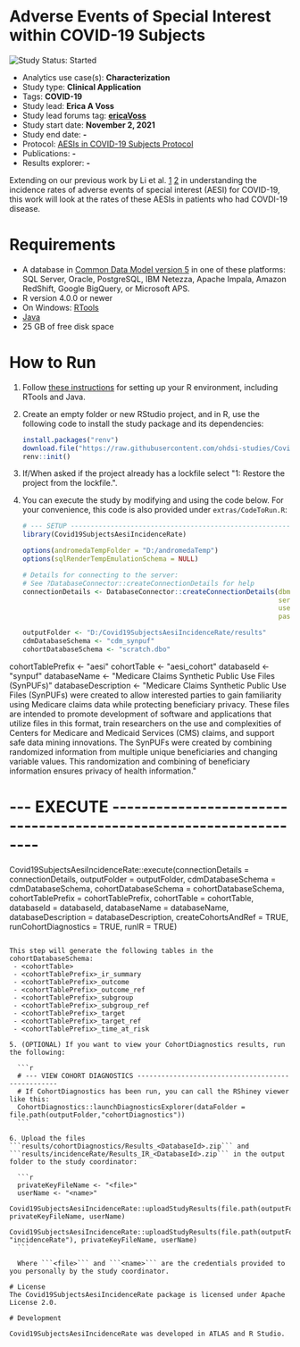 Adverse Events of Special Interest within COVID-19 Subjects
=============

<img src="https://img.shields.io/badge/Study%20Status-Started-blue.svg" alt="Study Status: Started">

- Analytics use case(s): **Characterization**
- Study type: **Clinical Application**
- Tags: **COVID-19**
- Study lead: **Erica A Voss**
- Study lead forums tag: **[ericaVoss](https://forums.ohdsi.org/u/ericaVoss)**
- Study start date: **November 2, 2021**
- Study end date: **-**
- Protocol: [AESIs in COVID-19 Subjects Protocol](https://ohdsi-studies.github.io/Covid19SubjectsAesiIncidenceRate/Protocol.html)
- Publications: **-**
- Results explorer: **-**

Extending on our previous work by Li et al. [1](https://github.com/ohdsi-studies/Covid19VaccineAesiIncidenceRate) [2](https://pubmed.ncbi.nlm.nih.gov/33791732/) in understanding the incidence rates of adverse events of special interest (AESI) for COVID-19, this work will look at the rates of these AESIs in patients who had COVDI-19 disease.

# Requirements
- A database in [Common Data Model version 5](https://github.com/OHDSI/CommonDataModel) in one of these platforms: SQL Server, Oracle, PostgreSQL, IBM Netezza, Apache Impala, Amazon RedShift, Google BigQuery, or Microsoft APS.
- R version 4.0.0 or newer
- On Windows: [RTools](http://cran.r-project.org/bin/windows/Rtools/)
- [Java](http://java.com)
- 25 GB of free disk space

# How to Run
1. Follow [these instructions](https://ohdsi.github.io/Hades/rSetup.html) for setting up your R environment, including RTools and Java. 

2. Create an empty folder or new RStudio project, and in R, use the following code to install the study package and its dependencies:

    ```r
    install.packages("renv")
    download.file("https://raw.githubusercontent.com/ohdsi-studies/Covid19SubjectsAesiIncidenceRate/master/renv.lock", "renv.lock")
    renv::init()
    ```

3. If/When asked if the project already has a lockfile select "1: Restore the project from the lockfile.".

4. You can execute the study by modifying and using the code below. For your convenience, this code is also provided under `extras/CodeToRun.R`:
	
	```r
	# --- SETUP --------------------------------------------------------------------
	library(Covid19SubjectsAesiIncidenceRate)

	options(andromedaTempFolder = "D:/andromedaTemp")
	options(sqlRenderTempEmulationSchema = NULL)

	# Details for connecting to the server:
	# See ?DatabaseConnector::createConnectionDetails for help
	connectionDetails <- DatabaseConnector::createConnectionDetails(dbms = "postgresql",
																	server = "some.server.com/ohdsi",
																	user = "joe",
																	password = "secret")

	outputFolder <- "D:/Covid19SubjectsAesiIncidenceRate/results"
	cdmDatabaseSchema <- "cdm_synpuf"
	cohortDatabaseSchema <- "scratch.dbo"
  cohortTablePrefix <- "aesi"
  cohortTable <- "aesi_cohort"
  databaseId <- "synpuf"
  databaseName <- "Medicare Claims Synthetic Public Use Files (SynPUFs)"
  databaseDescription <- "Medicare Claims Synthetic Public Use Files (SynPUFs) were created to allow interested parties to gain familiarity using Medicare claims data while protecting beneficiary privacy. These files are intended to promote development of software and applications that utilize files in this format, train researchers on the use and complexities of Centers for Medicare and Medicaid Services (CMS) claims, and support safe data mining innovations. The SynPUFs were created by combining randomized information from multiple unique beneficiaries and changing variable values. This randomization and combining of beneficiary information ensures privacy of health information."

  # --- EXECUTE ------------------------------------------------------------------
  Covid19SubjectsAesiIncidenceRate::execute(connectionDetails = connectionDetails,
											  outputFolder = outputFolder,
											  cdmDatabaseSchema = cdmDatabaseSchema,
											  cohortDatabaseSchema = cohortDatabaseSchema,
											  cohortTablePrefix = cohortTablePrefix,
                        cohortTable = cohortTable,
                        databaseId = databaseId,
                        databaseName = databaseName,
                        databaseDescription = databaseDescription,
											  createCohortsAndRef = TRUE,
											  runCohortDiagnostics = TRUE,
											  runIR = TRUE)
  ```
    
  This step will generate the following tables in the cohortDatabaseSchema:
   - <cohortTable>
   - <cohortTablePrefix>_ir_summary
   - <cohortTablePrefix>_outcome
   - <cohortTablePrefix>_outcome_ref
   - <cohortTablePrefix>_subgroup
   - <cohortTablePrefix>_subgroup_ref
   - <cohortTablePrefix>_target
   - <cohortTablePrefix>_target_ref
   - <cohortTablePrefix>_time_at_risk

5. (OPTIONAL) If you want to view your CohortDiagnostics results, run the following:

    ```r
    # --- VIEW COHORT DIAGNOSTICS --------------------------------------------------
    # If CohortDiagnostics has been run, you can call the RShiney viewer like this:
    CohortDiagnostics::launchDiagnosticsExplorer(dataFolder = file.path(outputFolder,"cohortDiagnostics"))
    ```	

6. Upload the files ```results/cohortDiagnostics/Results_<DatabaseId>.zip``` and ```results/incidenceRate/Results_IR_<DatabaseId>.zip``` in the output folder to the study coordinator:
 
    ```r
    privateKeyFileName <- "<file>"
    userName <- "<name>"
    Covid19SubjectsAesiIncidenceRate::uploadStudyResults(file.path(outputFolder,"cohortDiagnostics"), privateKeyFileName, userName)
    Covid19SubjectsAesiIncidenceRate::uploadStudyResults(file.path(outputFolder, "incidenceRate"), privateKeyFileName, userName)
    ```
	
    Where ```<file>``` and ```<name>``` are the credentials provided to you personally by the study coordinator.

# License 
The Covid19SubjectsAesiIncidenceRate package is licensed under Apache License 2.0.

# Development

Covid19SubjectsAesiIncidenceRate was developed in ATLAS and R Studio.
